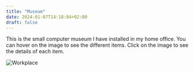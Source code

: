 ```yaml
---
title: "Museum"
date: 2024-01-07T14:18:04+02:00
draft: false
---
```


This is the small computer museum I have installed in my home office. You can hover on the image to see the different items. Click on the image to see the details of each item.

<img style="max-width: 800px; min-width: 800px" src="/img/museum.jpeg" alt="Workplace" usemap="#workmap" />

<map name="workmap">
  <area shape="rect" coords="0,0,152,123" alt="iMac G3" title="iMac G3" href="/museum/imacg3/">
  <area shape="rect" coords="6,129,211,259" alt="iMac G4" title="iMac G4" href="/museum/imacg4/">
  <area shape="rect" coords="23,170,216,408" alt="First Intel iMac" title="First Intel iMac" href="/museum/imacintel/">
  <area shape="rect" coords="50,421,218,551" alt="iMac" title="iMac" href="/museum/imac/">
  <area shape="rect" coords="17,590,110,702" alt="DJI Mini 4 Pro" title="DJI Mini 4 Pro" href="/museum/mini4pro/">
  <area shape="rect" coords="110,566,218,680" alt="DJI Phantom 3" title="DJI Phantom 3" href="/museum/phantom3/">
  <area shape="rect" coords="239,167,358,224" alt="Commodore C64" title="Commodore C64" href="/museum/c64/">
  <area shape="rect" coords="367,195,428,221" alt="Commodore 1541" title="Commodore 1541" href="/museum/1541/">
  <area shape="rect" coords="260,235,382,336" alt="Commodore 1084S" title="Commodore 1084S" href="/museum/1084S/">
  <area shape="rect" coords="257,346,395,413" alt="Commodore Amiga 500" title="Commodore Amiga 500" href="/museum/amiga500/">
  <!-- TBD phones-->
  <area shape="rect" coords="235,422,428,475" alt="Mobile phones" title="Mobile phones" href="/museum/phones/">
  <area shape="rect" coords="278,485,425,700" alt="Commodore Amiga 3000T/UX" title="Commodore Amiga 3000T/UX" href="/museum/amiga3000TUX/">
  <area shape="rect" coords="450,162,560,224" alt="Star LC-10" title="Star LC-10" href="/museum/starlc10/">
  <area shape="rect" coords="448,235,565,353" alt="Apple ][ europlus" title="Apple ][ europlus" href="/museum/apple2europlus/">
  <area shape="rect" coords="448,373,585,428" alt="SPARCstation 5" title="SPARCstation 5" href="/museum/sparcstation5/">
  <!-- TBD Mp3 -->
  <area shape="rect" coords="439,432,581,483" alt="MP3 players" title="MP3 Players" href="/museum/mp3/">
  <!-- TBD Productivity-->
  <area shape="rect" coords="439,481,577,556" alt="Mobile Productivity" title="Mobile Productivity" href="/museum/productivity/">
  <area shape="rect" coords="650,174,787,229" alt="Apple MacBook Pro 2011" title="Apple MacBook Pro 2011" href="/museum/macbookpro2011/">
  <area shape="rect" coords="600,261,753,345" alt="IBM Personal Computer Display" title="IBM Personal Computer Display" href="/museum/ibmpcdisplay/">
  <area shape="rect" coords="600,364,781,428" alt="IBM Personal Computer XT" title="IBM Personal Computer XT" href="/museum/ibmpcxt/">
  <!-- TBD Mixed -->
  <area shape="rect" coords="596,427,764,511" alt="Mixed" title="Mixed" href="/museum/mixed/">
  <area shape="rect" coords="614,519,743,700" alt="Apple MacPro 3.1" title="Apple MacPro 3.1" href="/museum/macpro31/">
</map>